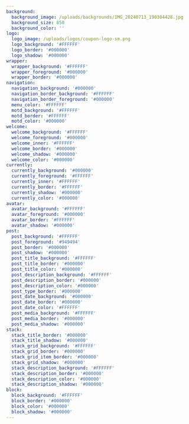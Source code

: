 ```yaml
---
background:
  background_image: /uploads/backgrounds/IMG_20240713_190304428.jpg
  background_size: 850
  background_color: ''
logo:
  logo_image: /uploads/logos/coupon-logo-sm.png
  logo_background: '#FFFFFF'
  logo_border: '#000000'
  logo_shadow: '#000000'
wrapper:
  wrapper_background: '#FFFFFF'
  wrapper_foreground: '#000000'
  wrapper_border: '#000000'
navigation:
  navigation_background: '#000000'
  navigation_border_background: '#FFFFFF'
  navigation_border_foreground: '#000000'
  menu_color: '#FFFFFF'
  motd_background: '#FFFFFF'
  motd_border: '#FFFFFF'
  motd_color: '#000000'
welcome:
  welcome_background: '#FFFFFF'
  welcome_foreground: '#000000'
  welcome_inner: '#FFFFFF'
  welcome_border: '#000000'
  welcome_shadow: '#000000'
  welcome_color: '#000000'
currently:
  currently_background: '#000000'
  currently_foreground: '#FFFFFF'
  currently_inner: '#FFFFFF'
  currently_border: '#FFFFFF'
  currently_shadow: '#000000'
  currently_color: '#000000'
avatar:
  avatar_background: '#FFFFFF'
  avatar_foreground: '#000000'
  avatar_border: '#FFFFFF'
  avatar_shadow: '#000000'
post:
  post_background: '#FFFFFF'
  post_foreground: '#949494'
  post_border: '#000000'
  post_shadow: '#000000'
  post_title_background: '#FFFFFF'
  post_title_border: '#000000'
  post_title_color: '#000000'
  post_description_background: '#FFFFFF'
  post_description_border: '#000000'
  post_description_color: '#000000'
  post_type_border: '#000000'
  post_date_background: '#000000'
  post_date_border: '#000000'
  post_date_color: '#FFFFFF'
  post_media_background: '#FFFFFF'
  post_media_border: '#000000'
  post_media_shadow: '#000000'
stack:
  stack_title_border: '#000000'
  stack_title_shadow: '#000000'
  stack_grid_background: '#FFFFFF'
  stack_grid_border: '#000000'
  stack_grid_item_border: '#000000'
  stack_grid_shadow: '#000000'
  stack_description_background: '#FFFFFF'
  stack_description_border: '#000000'
  stack_description_color: '#000000'
  stack_description_shadow: '#000000'
block:
  block_background: '#FFFFFF'
  block_border: '#000000'
  block_color: '#000000'
  block_shadow: '#000000'
---
```


